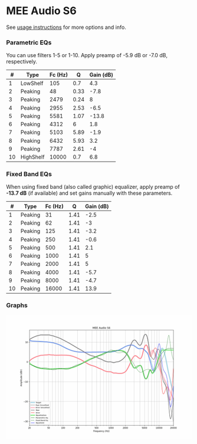 # MEE Audio S6
See [usage instructions](https://github.com/jaakkopasanen/AutoEq#usage) for more options and info.

### Parametric EQs
You can use filters 1-5 or 1-10. Apply preamp of -5.9 dB or -7.0 dB, respectively.

|   # | Type      |   Fc (Hz) |    Q |   Gain (dB) |
|-----|-----------|-----------|------|-------------|
|   1 | LowShelf  |       105 | 0.7  |         4.3 |
|   2 | Peaking   |        48 | 0.33 |        -7.8 |
|   3 | Peaking   |      2479 | 0.24 |         8   |
|   4 | Peaking   |      2955 | 2.53 |        -6.5 |
|   5 | Peaking   |      5581 | 1.07 |       -13.8 |
|   6 | Peaking   |      4312 | 6    |         1.8 |
|   7 | Peaking   |      5103 | 5.89 |        -1.9 |
|   8 | Peaking   |      6432 | 5.93 |         3.2 |
|   9 | Peaking   |      7787 | 2.61 |        -4   |
|  10 | HighShelf |     10000 | 0.7  |         6.8 |

### Fixed Band EQs
When using fixed band (also called graphic) equalizer, apply preamp of **-13.7 dB** (if available) and set gains manually with these parameters.

|   # | Type    |   Fc (Hz) |    Q |   Gain (dB) |
|-----|---------|-----------|------|-------------|
|   1 | Peaking |        31 | 1.41 |        -2.5 |
|   2 | Peaking |        62 | 1.41 |        -3   |
|   3 | Peaking |       125 | 1.41 |        -3.2 |
|   4 | Peaking |       250 | 1.41 |        -0.6 |
|   5 | Peaking |       500 | 1.41 |         2.1 |
|   6 | Peaking |      1000 | 1.41 |         5   |
|   7 | Peaking |      2000 | 1.41 |         5   |
|   8 | Peaking |      4000 | 1.41 |        -5.7 |
|   9 | Peaking |      8000 | 1.41 |        -4.7 |
|  10 | Peaking |     16000 | 1.41 |        13.9 |

### Graphs
![](./MEE%20Audio%20S6.png)
